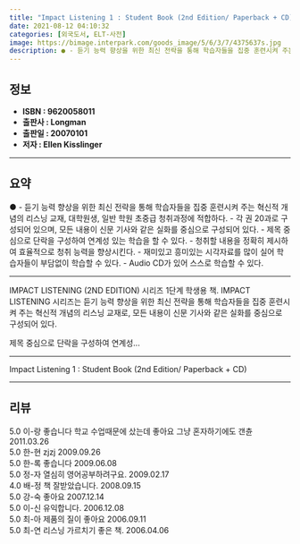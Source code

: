 ```yaml
---
title: "Impact Listening 1 : Student Book (2nd Edition/ Paperback + CD)"
date: 2021-08-12 04:10:32
categories: [외국도서, ELT-사전]
image: https://bimage.interpark.com/goods_image/5/6/3/7/4375637s.jpg
description: ● - 듣기 능력 향상을 위한 최신 전략을 통해 학습자들을 집중 훈련시켜 주는 혁신적 개념의 리스닝 교재, 대학원생, 일반 학원 초중급 청취과정에 적합하다. - 각 권 20과로 구성되어 있으며, 모든 내용이 신문 기사와 같은 실화를 중심으로 구성되어 있다. - 제목 중심으로 단락을 구
---
```


## **정보**

- **ISBN : 9620058011**
- **출판사 : Longman**
- **출판일 : 20070101**
- **저자 : Ellen Kisslinger**

------



## **요약**

●  - 듣기 능력 향상을 위한 최신 전략을 통해 학습자들을 집중 훈련시켜 주는 혁신적 개념의 리스닝 교재, 대학원생, 일반 학원 초중급 청취과정에 적합하다. - 각 권 20과로 구성되어 있으며, 모든 내용이 신문 기사와 같은 실화를 중심으로 구성되어 있다. - 제목 중심으로 단락을 구성하여 연계성 있는 학습을 할 수 있다. - 청취할 내용을 정확히 제시하여 효율적으로 청취 능력을 향상시킨다. - 재미있고 흥미있는 시각자료를 많이 실어 학습자들이 부담없이 학습할 수 있다. - Audio CD가 있어 스스로 학습할 수 있다.

------

IMPACT LISTENING (2ND EDITION) 시리즈 1단계 학생용 책. IMPACT LISTENING 시리즈는 듣기 능력 향상을 위한 최신 전략을 통해 학습자들을 집중 훈련시켜 주는 혁신적 개념의 리스닝 교재로, 모든 내용이 신문 기사와 같은 실화를 중심으로 구성되어 있다.

제목 중심으로 단락을 구성하여 연계성... 

------


Impact Listening 1 : Student Book (2nd Edition/ Paperback + CD) 

------


## **리뷰** 

5.0 이-랑 좋습니다 학교 수업때문에 샀는데 좋아요 그냥 혼자하기에도 갠츈 2011.03.26 <br/>5.0 한-현 zjzj 2009.09.26 <br/>5.0 한-록 좋습니다 2009.06.08 <br/>5.0 정-자 열심히 영어공부하려구요. 2009.02.17 <br/>4.0 배-정 책 잘받았습니다.  2008.09.15 <br/>5.0 강-숙 좋아요 2007.12.14 <br/>5.0 이-신 유익합니다. 2006.12.08 <br/>5.0 최-아 제품의 질이 좋아요 2006.09.11 <br/>5.0 최-연 리스닝 가르치기 좋은 책. 2006.04.06 <br/>